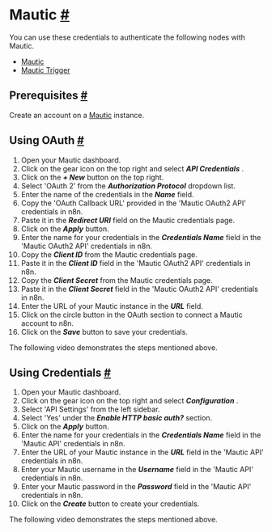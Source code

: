 


 Mautic
 [#](#mautic "Permanent link")
=======================================



 You can use these credentials to authenticate the following nodes with Mautic.
 


* [Mautic](/integrations/builtin/app-nodes/n8n-nodes-base.mautic/)
* [Mautic Trigger](/integrations/builtin/trigger-nodes/n8n-nodes-base.mautictrigger/)



 Prerequisites
 [#](#prerequisites "Permanent link")
-----------------------------------------------------



 Create an account on a
 [Mautic](https://www.mautic.org/) 
 instance.
 



 Using OAuth
 [#](#using-oauth "Permanent link")
-------------------------------------------------


1. Open your Mautic dashboard.
2. Click on the gear icon on the top right and select
 ***API Credentials***
 .
3. Click on the
 ***+ New***
 button on the top right.
4. Select 'OAuth 2' from the
 ***Authorization Protocol***
 dropdown list.
5. Enter the name of the credentials in the
 ***Name***
 field.
6. Copy the 'OAuth Callback URL' provided in the 'Mautic OAuth2 API' credentials in n8n.
7. Paste it in the
 ***Redirect URI***
 field on the Mautic credentials page.
8. Click on the
 ***Apply***
 button.
9. Enter the name for your credentials in the
 ***Credentials Name***
 field in the 'Mautic OAuth2 API' credentials in n8n.
10. Copy the
 ***Client ID***
 from the Mautic credentials page.
11. Paste it in the
 ***Client ID***
 field in the 'Mautic OAuth2 API' credentials in n8n.
12. Copy the
 ***Client Secret***
 from the Mautic credentials page.
13. Paste it in the
 ***Client Secret***
 field in the 'Mautic OAuth2 API' credentials in n8n.
14. Enter the URL of your Mautic instance in the
 ***URL***
 field.
15. Click on the circle button in the OAuth section to connect a Mautic account to n8n.
16. Click on the
 ***Save***
 button to save your credentials.



 The following video demonstrates the steps mentioned above.
 







 Using Credentials
 [#](#using-credentials "Permanent link")
-------------------------------------------------------------


1. Open your Mautic dashboard.
2. Click on the gear icon on the top right and select
 ***Configuration***
 .
3. Select 'API Settings' from the left sidebar.
4. Select 'Yes' under the
 ***Enable HTTP basic auth?***
 section.
5. Click on the
 ***Apply***
 button.
6. Enter the name for your credentials in the
 ***Credentials Name***
 field in the 'Mautic API' credentials in n8n.
7. Enter the URL of your Mautic instance in the
 ***URL***
 field in the 'Mautic API' credentials in n8n.
8. Enter your Mautic username in the
 ***Username***
 field in the 'Mautic API' credentials in n8n.
9. Enter your Mautic password in the
 ***Password***
 field in the 'Mautic API' credentials in n8n.
10. Click on the
 ***Create***
 button to create your credentials.



 The following video demonstrates the steps mentioned above.
 








